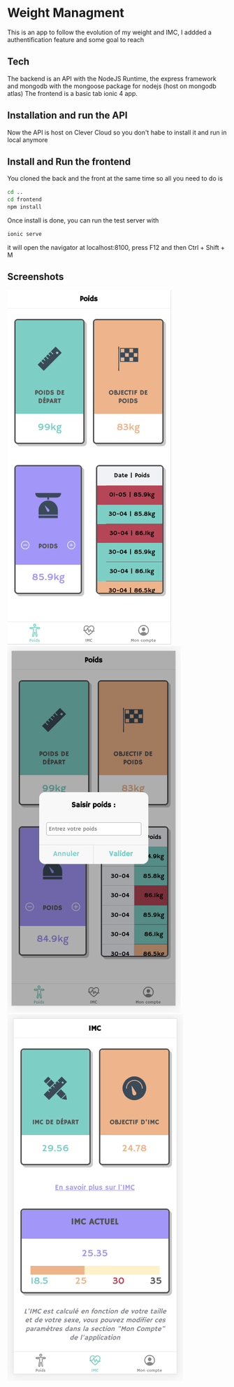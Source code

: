 # Weight Managment
This is an app to follow the evolution of my weight and IMC, I addded a authentification feature and some goal to reach

## Tech
The backend is an API with the NodeJS Runtime, the express framework and mongodb with the mongoose package for nodejs (host on mongodb atlas)
The frontend is a basic tab ionic 4 app.

## Installation and run the API
Now the API is host on Clever Cloud so you don't habe to install it and run in local anymore

## Install and Run the frontend 
You cloned the back and the front at the same time so all you need to do is
```bash
cd ..
cd frontend
npm install
```

Once install is done, you can run the test server with 
```bash
ionic serve
```

it will open the navigator at localhost:8100, press F12 and then Ctrl + Shift + M

## Screenshots
![Screenshot](https://github.com/MolletSimon/Weight-Management/blob/master/screenshots/Weight-Screen.png)
![Screenshot](https://github.com/MolletSimon/Weight-Management/blob/master/screenshots/Add-Weight.png)
![Screenshot](https://github.com/MolletSimon/Weight-Management/blob/master/screenshots/IMC-Screen.png)

